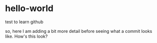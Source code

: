 # hello-world
test to learn github

so, here I am adding a bit more detail before seeing what a commit looks like.  How's this look?
